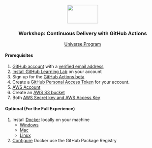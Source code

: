 <p align="center">
  <img src="https://user-images.githubusercontent.com/3791941/31036931-072760fe-a534-11e7-8cd7-0565bdc2727c.png" width="100" height="60">

  <h3 align="center">Workshop: Continuous Delivery with GitHub Actions<br></h3>

  <p align="center">
    <a href="https://githubuniverse.com/">Universe Program</a>
  </p>
</p>

#### Prerequisites

1. [GitHub account](https://github.com/join) with a [verified email address](https://help.github.com/en/articles/verifying-your-email-address)
1. [Install GitHub Learning Lab](https://lab.github.com/docs/install) on your account
1. Sign up for the [GitHub Actions beta](https://github.com/features/actions/signup/?account=)
1. Create a [GitHub Personal Access Token](https://help.github.com/en/github/authenticating-to-github/creating-a-personal-access-token-for-the-command-line) for your account.
1. [AWS Account](https://portal.aws.amazon.com/billing/signup?p=s3&cp=bn&ad=p#/start) 
1. Create an [AWS S3 bucket](https://aws.amazon.com/s3/getting-started/?nc=sn&loc=5)
1. Both [AWS Secret key and AWS Access Key](https://docs.aws.amazon.com/general/latest/gr/aws-sec-cred-types.html#access-keys-and-secret-access-keys)

#### Optional (For the Full Experience)



1. Install [Docker](https://www.docker.com/) locally on your machine
    - [Windows](https://docs.docker.com/docker-for-windows/install/)
    - [Mac](https://docs.docker.com/docker-for-mac/install/)
    - [Linux](https://docs.docker.com/v17.12/install/#server)
1. [Configure](https://help.github.com/en/github/managing-packages-with-github-package-registry/configuring-docker-for-use-with-github-package-registry#authenticating-to-github-package-registry) Docker use the GitHub Package Registry
